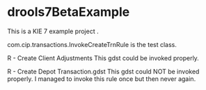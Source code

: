 # drools7BetaExample
This is a KIE 7 example project . 

com.cip.transactions.InvokeCreateTrnRule is the test class.

R - Create Client Adjustments This gdst could be invoked properly.

R - Create Depot Transaction.gdst  This gdst could NOT be invoked properly. I managed to invoke this rule once but then never again.

